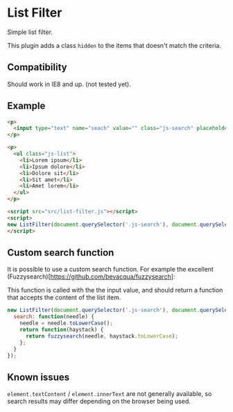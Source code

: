 List Filter
==================

Simple list filter.

This plugin adds a class `hidden` to the items that doesn't match the criteria.

## Compatibility

Should work in IE8 and up. (not tested yet).

## Example

```html
<p>
  <input type="text" name="seach" value="" class="js-search" placeholder="Search">
</p>

<p>
  <ul class="js-list">
    <li>Lorem ipsum</li>
    <li>Ipsum dolore</li>
    <li>Dolore sit</li>
    <li>Sit amet</li>
    <li>Amet lorem</li>
  </ul>
</p>

<script src="src/list-filter.js"></script>
<script>
new ListFilter(document.querySelector('.js-search'), document.querySelector('.js-list'));
</script>
```

## Custom search function

It is possible to use a custom search function. For example the excellent (Fuzzysearch)[https://github.com/bevacqua/fuzzysearch]:

This function is called with the the input value, and should return a function that accepts the content of the list item.

```js
new ListFilter(document.querySelector('.js-search'), document.querySelector('.js-list'), {
  search: function(needle) {
    needle = needle.toLowerCase();
    return function(haystack) {
      return fuzzysearch(needle, haystack.toLowerCase);
    };
  }
});
```

## Known issues

`element.textContent` / `element.innerText` are not generally available, so search results may differ depending on the browser being used.
